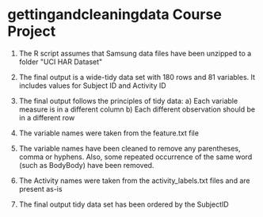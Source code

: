 # gettingandcleaningdata Course Project

1. The R script assumes that Samsung data files have been unzipped to a folder "UCI HAR Dataset"

2. The final output is a wide-tidy data set with 180 rows and 81 variables. It includes values for Subject ID and Activity ID

3. The final output follows the principles of tidy data:
  a) Each variable measure is in a different column
  b) Each different observation should be in a different row
  
4. The variable names were taken from the feature.txt file

5. The variable names have been cleaned to remove any parentheses, comma or hyphens. Also, some repeated occurrence of the same word (such as BodyBody) have been removed.

6. The Activity names were taken from the activity_labels.txt files and are present as-is

7. The final output tidy data set has been ordered by the SubjectID

  

